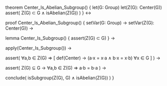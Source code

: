 theorem Center_Is_Abelian_Subgroup() {
  let(G: Group)
  let(Z(G): Center(G))
  assert(
    Z(G) ⊂ G ∧ isAbelian(Z(G))
  )
} ↔

proof Center_Is_Abelian_Subgroup() {
  setVar(G: Group) →
  setVar(Z(G): Center(G)) →
  
  lemma Center_Is_Subgroup() {
    assert(Z(G) ⊂ G)
  } →
  
  apply(Center_Is_Subgroup()) →
  
  assert(
    ∀a,b ∈ Z(G) ⇒ [
      def(Center) → (a·x = x·a ∧ b·x = x·b) ∀x ∈ G
    ]
  ) →
  
  assert(
    Z(G) ⊆ G →
    ∀a,b ∈ Z(G) ⇒ a·b = b·a
  ) →
  
  conclude(
    isSubgroup(Z(G), G) ∧ isAbelian(Z(G))
  )
}